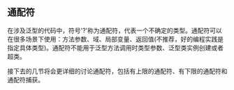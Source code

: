 ## 通配符

在涉及泛型的代码中，符号'?'称为通配符，代表一个不确定的类型。通配符可以在很多场景下使用：方法参数、域、局部变量、返回值(不推荐，好的编程实践是指定具体类型)。通配符不能用于泛型方法调用时类型参数、泛型类实例创建或者超类。

接下去的几节将会更详细的讨论通配符，包括有上限的通配符、有下限的通配符和通配符捕获。